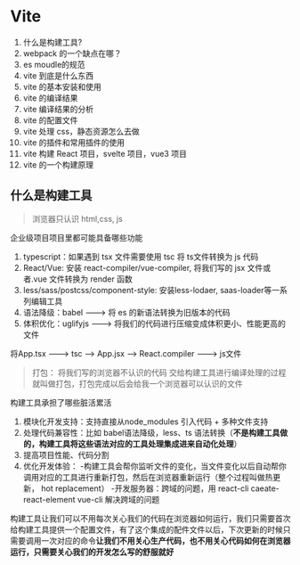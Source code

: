 # Vite

1. 什么是构建工具?
2. webpack 的一个缺点在哪？
3. es moudle的规范
4. vite 到底是什么东西
5. vite 的基本安装和使用
6. vite 的编译结果
7. vite 编译结果的分析
8. vite 的配置文件
9. vite 处理 css，静态资源怎么去做
10. vite 的插件和常用插件的使用
11. vite 构建 React 项目，svelte 项目，vue3 项目
12. vite 的一个构建原理

## 什么是构建工具

> 浏览器只认识 html,css, js

企业级项目项目里都可能具备哪些功能

1. typescript：如果遇到 tsx 文件需要使用 tsc 将 ts文件转换为 js 代码
2. React/Vue: 安装 react-compiler/vue-compiler, 将我们写的 jsx 文件或者.vue 文件转换为 render 函数
3. less/sass/postcss/component-style: 安装less-lodaer, saas-loader等一系列编辑工具
4. 语法降级：babel ---> 将 es 的新语法转换为旧版本的代码
5. 体积优化：uglifyjs ---> 将我们的代码进行压缩变成体积更小、性能更高的文件

将App.tsx ---> tsc --> App.jsx --> React.compiler ---> js文件

> 打包： 将我们写的浏览器不认识的代码 交给构建工具进行编译处理的过程就叫做打包，打包完成以后会给我一个浏览器可以认识的文件

构建工具承担了哪些脏活累活

1. 模块化开发支持：支持直接从node_modules 引入代码 + 多种文件支持
2. 处理代码兼容性：比如 babel语法降级，less、ts 语法转换（**不是构建工具做的，构建工具将这些语法对应的工具处理集成进来自动化处理**）
3. 提高项目性能、代码分割
4. 优化开发体验：
  -构建工具会帮你监听文件的变化，当文件变化以后自动帮你调用对应的工具进行重新打包，然后在浏览器重新运行（整个过程叫做热更新， hot replacement）
  -开发服务器：跨域的问题，用 react-cli caeate-react-element vue-cli 解决跨域的问题

构建工具让我们可以不用每次关心我们的代码在浏览器如何运行，我们只需要首次给构建工具提供一个配置文件，有了这个集成的配件文件以后，下次更新的时候只需要调用一次对应的命令**让我们不用关心生产代码，也不用关心代码如何在浏览器运行，只需要关心我们的开发怎么写的舒服就好**


